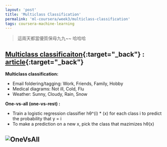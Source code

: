 ```yaml
---
layout: 'post'
title: 'Multiclass Classification'
permalink: 'ml-coursera/week3/multiclass-classification'
tags: coursera-machine-learning
---
```


> 這兩天都當優質保母九九~~ 哈哈哈

## [Multiclass classificaiton](https://www.coursera.org/learn/machine-learning/lecture/68Pol/multiclass-classification-one-vs-all){:target="_back"} : [article](https://www.coursera.org/learn/machine-learning/supplement/HuE6M/multiclass-classification-one-vs-all){:target="_back"}

__Multiclass classification:__

- Email foldering/tagging: Work, Friends, Family, Hobby
- Medical diagrams: Not ill, Cold, Flu
- Weather: Sunny, Cloudy, Rain, Snow

__One-vs-all (one-vs-rest) :__
- Train a logistic regression classifier hθ^(i) * (x) for each class i to predict the probability that y = i 
- To make a prediction on a new x, pick the class that mazimizes hθ(x)

![OneVsAll][one-vs-all]
- 


[one-vs-all]: https://i.imgur.com/ByVvkKs.jpg